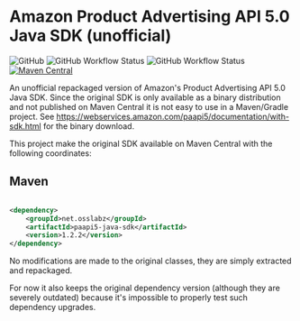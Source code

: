 Amazon Product Advertising API 5.0 Java SDK (unofficial)
===============
![GitHub](https://img.shields.io/github/license/osslabz/paapi5-java-sdk)
![GitHub Workflow Status](https://img.shields.io/github/actions/workflow/status/osslabz/paapi5-java-sdk/build-on-push.yml?branch=dev&label=build&logo=git)
![GitHub Workflow Status](https://img.shields.io/github/actions/workflow/status/osslabz/paapi5-java-sdk/build-release-on-main-push.yml?branch=main&label=perform-release&logo=semanticrelease)
[![Maven Central](https://img.shields.io/maven-central/v/net.osslabz/paapi5-java-sdk?label=Maven%20Central)](https://search.maven.org/artifact/net.osslabz/paapi5-java-sdk)

An unofficial repackaged version of Amazon's Product Advertising API 5.0 Java SDK. Since the original SDK is only available as a binary distribution and not published on Maven Central it is not easy to use in a Maven/Gradle project. See https://webservices.amazon.com/paapi5/documentation/with-sdk.html for the binary download.


This project make the original SDK available on Maven Central with the following coordinates:

Maven
------

```xml

<dependency>
    <groupId>net.osslabz</groupId>
    <artifactId>paapi5-java-sdk</artifactId>
    <version>1.2.2</version>
</dependency>
```

No modifications are made to the original classes, they are simply extracted and repackaged. 

For now it also keeps the original dependency version (although they are severely outdated) because it's impossible to properly test such dependency upgrades.